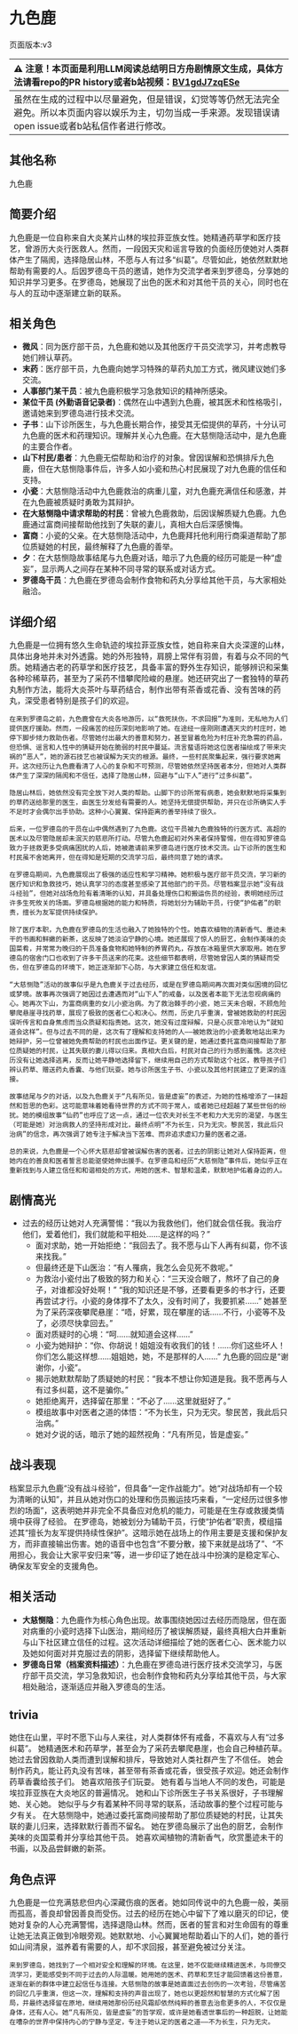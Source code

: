 # 九色鹿
页面版本:v3
 

| :warning: 注意！本页面是利用LLM阅读总结明日方舟剧情原文生成，具体方法请看repo的PR history或者b站视频：[BV1gdJ7zqESe](https://www.bilibili.com/video/BV1gdJ7zqESe/)         |
|:----------------------------|
| 虽然在生成的过程中以尽量避免，但是错误，幻觉等等仍然无法完全避免。所以本页面内容以娱乐为主，切勿当成一手来源。发现错误请open issue或者b站私信作者进行修改。|



## 其他名称
九色鹿
## 简要介绍
九色鹿是一位自称来自大炎某片山林的埃拉菲亚族女性。她精通药草学和医疗技艺，曾游历大炎行医救人。然而，一段因天灾和谣言导致的负面经历使她对人类群体产生了隔阂，选择隐居山林，不愿与人有过多“纠葛”。尽管如此，她依然默默地帮助有需要的人。后因罗德岛干员的邀请，她作为交流学者来到罗德岛，分享她的知识并学习更多。在罗德岛，她展现了出色的医术和对其他干员的关心，同时也在与人的互动中逐渐建立新的联系。
## 相关角色
-   **微风**：同为医疗部干员，九色鹿和她以及其他医疗干员交流学习，并考虑教导她们辨认草药。
-   **末药**：医疗部干员，九色鹿向她学习特殊的草药丸加工方式，微风建议她们多交流。
-   **人事部门某干员**：被九色鹿积极学习急救知识的精神所感染。
-   **某位干员 (外勤语音记录者)**：偶然在山中遇到九色鹿，被其医术和性格吸引，邀请她来到罗德岛进行技术交流。
-   **子书**：山下诊所医生，与九色鹿长期合作，接受其无偿提供的草药，十分认可九色鹿的医术和药理知识。理解并关心九色鹿。在大慈恻隐活动中，是九色鹿的主要合作者。
-   **山下村民/患者**：九色鹿无偿帮助和治疗的对象。曾因误解和恐惧排斥九色鹿，但在大慈恻隐事件后，许多人如小瓷和热心村民展现了对九色鹿的信任和支持。
-   **小瓷**：大慈恻隐活动中九色鹿救治的病重儿童，对九色鹿充满信任和感激，并在九色鹿被质疑时勇敢为其辩护。
-   **在大慈恻隐中请求帮助的村民**：曾被九色鹿救助，后因误解质疑九色鹿。九色鹿通过富商间接帮助他找到了失联的妻儿，真相大白后深感懊悔。
-   **富商**：小瓷的父亲。在大慈恻隐活动中，九色鹿拜托他利用行商渠道帮助了那位质疑她的村民，最终解释了九色鹿的善举。
-   **夕**：在大慈恻隐故事结尾与九色鹿对话，暗示了九色鹿的经历可能是一种“虚妄”，显示两人之间存在某种不同寻常的联系或对话方式。
-   **罗德岛干员**：九色鹿在罗德岛会制作食物和药丸分享给其他干员，与大家相处融洽。
## 详细介绍
九色鹿是一位拥有悠久生命轨迹的埃拉菲亚族女性，她自称来自大炎深邃的山林，具体出身地并未对外透露。她的外形独特，肩膀上常伴有羽兽，有着与众不同的气质。她精通古老的药草学和医疗技艺，具备丰富的野外生存知识，能够辨识和采集各种珍稀草药，甚至为了采药不惜攀爬险峻的悬崖。她还研究出了一套独特的草药丸制作方法，能将大炎茶叶与草药结合，制作出带有茶香或花香、没有苦味的药丸，深受患者特别是孩子们的欢迎。

    在来到罗德岛之前，九色鹿曾在大炎各地游历，以“救死扶伤，不求回报”为准则，无私地为人们提供医疗援助。然而，一段痛苦的经历深刻地影响了她。在途经一座刚刚遭遇天灾的村庄时，她停下脚步倾力救助伤者。尽管她付出最大的善意和努力，甚至冒着危险为村庄补充急需的药品，但恐惧、谣言和人性中的猜疑开始在脆弱的村民中蔓延。流言蜚语将她这位医者描绘成了带来灾祸的“恶人”，她的源石技艺也被误解为天灾的根源。最终，一些村民聚集起来，强行要求她离开。这次经历让九色鹿看清了人心的复杂和不可预测，尽管她依然坚持医者本分，但她对人类群体产生了深深的隔阂和不信任，选择了隐居山林，回避与“山下人”进行“过多纠葛”。

    隐居山林后，她依然没有完全放下对人类的帮助。山脚下的诊所常有病患，她会默默地将采集到的草药送给那里的医生，由医生分发给有需要的人。她坚持无偿提供帮助，并只在诊所确实人手不足时才会偶尔出手协助。这种小心翼翼、保持距离的善举持续了很久。

    后来，一位罗德岛的干员在山中偶然遇到了九色鹿。这位干员被九色鹿独特的行医方式、高超的医术以及尽管隐居却未泯灭的慈悲所打动。尽管九色鹿起初对外来者保持警惕，但在得知罗德岛致力于拯救更多受病痛困扰的人后，她被邀请前来罗德岛进行医疗技术交流。山下诊所的医生和村民虽不舍她离开，但在得知是短期的交流学习后，最终同意了她的请求。

    在罗德岛期间，九色鹿展现出了极强的适应性和学习精神。她积极与医疗部干员交流，学习新的医疗知识和急救技巧，她认真学习的态度甚至感染了其他部门的干员。尽管档案显示她“没有战斗经验”，但她对战场危险有着清晰的认知，并具备处理伤口和搬运伤员的经验，表明她经历过许多生死攸关的场面。罗德岛根据她的能力和特质，将她划分为辅助干员，行使“护佑者”的职责，擅长为友军提供持续保护。

    除了医疗本职，九色鹿在罗德岛的生活也融入了她独特的个性。她喜欢植物的清新香气、墨迹未干的书画和鲜嫩的新茶，这反映了她淡泊宁静的心境。她还展现了惊人的厨艺，会制作美味的炎国菜肴，并常常为晚归的干员准备食物和她特制的养胃药丸，存放在冰箱里供大家取用。她在罗德岛的宿舍门口也收到了许多干员送来的花束。这些细节都表明，尽管她曾因人类的猜疑而受伤，但在罗德岛的环境下，她正逐渐卸下心防，与大家建立信任和友谊。

    “大慈恻隐”活动的故事似乎是九色鹿关于过去经历，或是在罗德岛期间再次面对类似困境的回忆或梦境。故事再次强调了她因过去遭遇而对“山下人”的戒备，以及医者本能下无法忽视病痛的心。她再次下山，为富商病重的女儿小瓷治病。为了救治棘手的小瓷，她三天未合眼，不顾危险攀爬悬崖寻找药草，展现了极致的医者仁心和决心。然而，历史几乎重演，曾被她救助的村民因误听传言和自身焦虑而当众质疑和指责她。这次，她没有过度辩解，只是心灰意冷地认为“就知道会这样”。但与过去不同的是，这次有了理解和支持她的人——被她救治的小瓷勇敢地站出来为她辩护，另一位曾被她免费帮助的村民也出面作证。更关键的是，她通过委托富商间接帮助了那位质疑她的村民，让其失联的妻儿得以归来。真相大白后，村民对自己的行为感到羞愧。这次经历没有让她选择逃离，反而让她平静地选择留下，继续用自己的方式帮助这个社区，教导孩子们辨认药草、赠送药丸香囊、与他们玩耍。她与诊所医生子书、小瓷以及其他村民建立了更深的连接。

    故事结尾与夕的对话，以及九色鹿关于“凡有所见，皆是虚妄”的表述，为她的性格增添了一抹超然和哲思的色彩。这可能意味着她看待世界的方式不同于常人，或者她已经超越了某些世俗的纷扰。她的模组故事“仙药”也呼应了这一点，通过一位农夫对长生不老和力大无穷的渴望，与医生（可能是她）对治病救人的坚持形成对比，最终点明“不为长生，只为无灾。黎民苦，我此后只治病”的信念，再次强调了她专注于解决当下苦难、而非追求虚幻力量的医者之道。

    总的来说，九色鹿是一个心怀大慈悲却曾被误解伤害的医者。过去的阴影让她对人保持距离，但她内在的善良和医者誓言总能驱使她伸出援手。在罗德岛和经历“大慈恻隐”事件后，她似乎正在重新找到与人建立信任和和谐相处的方式，用她的医术、智慧和温柔，默默地护佑着身边的人。
## 剧情高光
*   过去的经历让她对人充满警惕：“我以为我救他们，他们就会信任我。我治疗他们，爱着他们，我们就能和平相处......是这样的吗？”
    *   面对求助，她一开始拒绝：“我回去了。我不愿与山下人再有纠葛，你不该来找我。”
    *   但最终还是下山医治：“有人罹病，我怎么会见死不救呢。”
    *   为救治小瓷付出了极致的努力和关心：“三天没合眼了，熬坏了自己的身子，对谁都没好处啊！” “我的知识还是不够，还要看更多的书才行，还要再尝试才行。小瓷的身体撑不了太久，没有时间了，我要抓紧......” 她甚至为了采药深夜攀爬悬崖：“唔，好累，现在攀崖的话......不行，小瓷等不及了，必须尽快拿回去。”
    *   面对质疑时的心境：“呵......就知道会这样......”
    *   小瓷为她辩护：“你、你胡说！姐姐没有收我们的钱！......你们这些坏人！你们怎么能这样想......姐姐她，她，不是那样的人......” 九色鹿的回应是“谢谢你，小瓷”。
    *   揭示她默默帮助了质疑她的村民：“我本不想让你知道是我。我不愿再与人有过多纠葛，这不是骗你。”
    *   她拒绝离开，选择留在那里：“不必了......这里就挺好了。”
    *   模组故事中对医者之道的体悟：“不为长生，只为无灾。黎民苦，我此后只治病。”
    *   她对夕说的话，暗示了她的超然视角：“凡有所见，皆是虚妄。”
## 战斗表现
档案显示九色鹿“没有战斗经验”，但具备“一定作战能力”。她“对战场却有一个较为清晰的认知”，并且从她对伤口的处理和伤员搬运技巧来看，“一定经历过很多惨烈的场面”，这表明她并非完全不具备应对危机的能力，可能是在生存或救援类情境中获得了经验。
    在罗德岛，她被划分为辅助干员，行使“护佑者”职责，模组描述其“擅长为友军提供持续性保护”。这暗示她在战场上的作用主要是支援和保护友方，而非直接输出伤害。她的语音中也包含“不要分散，接下来就是战场了”、“不用担心，我会让大家平安归来”等，进一步印证了她在战斗中扮演的是稳定军心、确保友军安全的支援角色。
## 相关活动
-   **大慈恻隐**：九色鹿作为核心角色出现。故事围绕她因过去经历而隐居，但在面对病重的小瓷时选择下山医治，期间经历了被误解质疑，最终真相大白并重新与山下社区建立信任的过程。这次活动详细描绘了她的医者仁心、医术能力以及她如何面对并克服过去的阴影，选择留下继续帮助他人。
-   **罗德岛日常（档案资料描述）**：九色鹿在罗德岛进行医疗技术交流学习，与医疗部干员交流，学习急救知识，也会制作食物和药丸分享给其他干员，与大家相处融洽，逐渐适应并融入罗德岛的生活。
## trivia
她住在山里，平时不愿下山与人来往，对人类群体怀有戒备，不喜欢与人有“过多纠葛”。
    她精通医术和药草学，甚至会为了采药去攀爬悬崖，也会自己种植药草。
    她过去曾因救助人类而遭到误解和排斥，导致她对人类社群产生了不信任。
    她会制作药丸，能让药丸没有苦味，甚至带有茶香或花香，很受孩子欢迎。她还会制作药草香囊给孩子们。
    她喜欢陪孩子们玩耍。
    她有着与当地人不同的发色，可能是埃拉菲亚族在大炎地区的普遍情况。
    她和山下诊所医生子书关系很好，子书理解她、关心她。
    她似乎与夕有着某种不同寻常的联系，活动故事的整个过程可能与夕有关。
    在大慈恻隐中，她通过委托富商间接帮助了那位质疑她的村民，让其失联的妻儿归来，选择默默行善而不留名。
    她在罗德岛展示了出色的厨艺，会制作美味的炎国菜肴并分享给其他干员。
    她喜欢闻植物的清新香气，欣赏墨迹未干的书画，以及品尝鲜嫩的新茶。
## 角色点评
九色鹿是一位充满慈悲但内心深藏伤痕的医者。她如同传说中的九色鹿一般，美丽而孤高，善良却曾因善良而受伤。过去的经历在她心中留下了难以磨灭的印记，使她对复杂的人心充满警惕，选择退隐山林。然而，医者的誓言和对生命固有的尊重让她无法真正做到冷眼旁观。她默默地、小心翼翼地帮助着山下的人们，她的善行如山间清泉，滋养着有需要的人，却不求回报，甚至避免被过分关注。

    来到罗德岛，她找到了一个相对安全和理解的环境。在这里，她不仅能继续精进医术，与同僚交流学习，更能感受到不同于过去的人际温暖。她用她的医术、药草和烹饪才能回馈着这份善意，逐渐在新的群体中建立起信任与连接。大慈恻隐的故事是她直面过去创伤的一次考验，尽管痛苦的回忆几乎重演，但这一次，理解和支持的声音出现了，她也以更超然和智慧的方式化解了困局，并最终选择留在原地，继续用她那份历经风霜却依然纯粹的善意去治愈更多的人，不仅仅是身体，还有人心。她“凡有所见，皆是虚妄”的哲学观，或许是她看透世事后的一种超脱，让她能在嘈杂的世界中保持内心的宁静与坚定，专注于她认定的医者之道——不为长生，只为无灾。